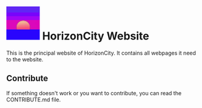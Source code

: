 # ![HorizonCity website logo](Assets/logo.png) HorizonCity Website
This is the principal website of HorizonCity. It contains all webpages it need to the website.

## Contribute
If something doesn't work or you want to contribute, you can read the CONTRIBUTE.md file.